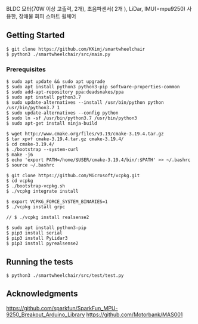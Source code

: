 BLDC 모터(70W 이상 고출력, 2개), 초음파센서( 2개 ), LiDar, IMU(=mpu9250) 사용한, 장애물 회피 스마트 휠체어

## Getting Started
```
$ git clone https://github.com/KKimj/smartwheelchair
$ python3 ./smartwheelchair/src/main.py
```

### Prerequisites
```
$ sudo apt update && sudo apt upgrade
$ sudo apt install python3 python3-pip software-properties-common
$ sudo add-apt-repository ppa:deadsnakes/ppa
$ sudo apt install python3.7
$ sudo update-alternatives --install /usr/bin/python python /usr/bin/python3.7 1
$ sudo update-alternatives --config python
$ sudo ln -sf /usr/bin/python3.7 /usr/bin/python3
$ sudo apt-get install ninja-build

$ wget http://www.cmake.org/files/v3.19/cmake-3.19.4.tar.gz
$ tar xpvf cmake-3.19.4.tar.gz cmake-3.19.4/
$ cd cmake-3.19.4/
$ ./bootstrap --system-curl
$ make -j6
$ echo 'export PATH=/home/$USER/cmake-3.19.4/bin/:$PATH' >> ~/.bashrc
$ source ~/.bashrc

$ git clone https://github.com/Microsoft/vcpkg.git
$ cd vcpkg
$ ./bootstrap-vcpkg.sh
$ ./vcpkg integrate install

$ export VCPKG_FORCE_SYSTEM_BINARIES=1
$ ./vcpkg install grpc

// $ ./vcpkg install realsense2

$ sudo apt install python3-pip
$ pip3 install serial
$ pip3 install PyLidar3
$ pip3 install pyrealsense2
```

## Running the tests
```
$ python3 ./smartwheelchair/src/test/test.py
```

## Acknowledgments
https://github.com/sparkfun/SparkFun_MPU-9250_Breakout_Arduino_Library
https://github.com/Motorbank/MAS001
